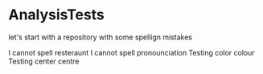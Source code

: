 # AnalysisTests
let's start with a repository with some spellign mistakes

I cannot spell resteraunt
I cannot spell pronounciation
Testing color colour
Testing center centre
